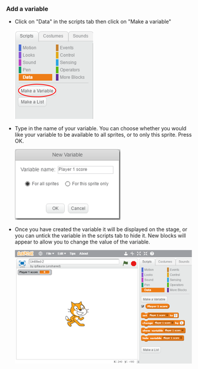 ### Add a variable

+ Click on "Data" in the scripts tab then click on "Make a variable"

  ![Data blocks](images/data-blocks.png)

+ Type in the name of your variable. You can choose whether you would like your variable to be available to all sprites, or to only this sprite. Press OK.

  ![Create variable](images/p1-score.png)

+ Once you have created the variable it will be displayed on the stage, or you can untick the variable in the scripts tab to hide it. New blocks will appear to allow you to change the value of the variable.

  ![Variable blocks](images/variable-blocks.png)
